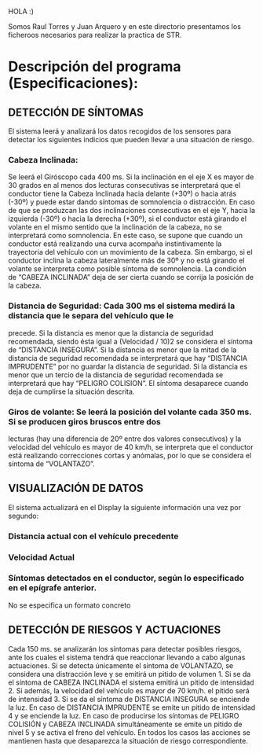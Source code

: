 HOLA :)

Somos Raul Torres y Juan Arquero y en este directorio presentamos los ficheroos necesarios para realizar la practica de STR.

# Descripción del programa (Especificaciones): 

## DETECCIÓN DE SÍNTOMAS
El sistema leerá y analizará los datos recogidos de los sensores para detectar los siguientes indicios que pueden
llevar a una situación de riesgo.
### Cabeza Inclinada: 
Se leerá el Giróscopo cada 400 ms. Si la inclinación en el eje X es mayor de 30 grados en
al menos dos lecturas consecutivas se interpretará que el conductor tiene la Cabeza Inclinada hacia delante
(+30º) o hacia atrás (-30º) y puede estar dando síntomas de somnolencia o distracción. En caso de que se
produzcan las dos inclinaciones consecutivas en el eje Y, hacia la izquierda (-30º) o hacia la derecha (+30º),
si el conductor está girando el volante en el mismo sentido que la inclinación de la cabeza, no se
interpretará como somnolencia. En este caso, se supone que cuando un conductor está realizando una
curva acompaña instintivamente la trayectoria del vehículo con un movimiento de la cabeza. Sin embargo,
si el conductor inclina la cabeza lateralmente más de 30º y no está girando el volante se interpreta como
posible síntoma de somnolencia. La condición de “CABEZA INCLINADA” deja de ser cierta cuando se corrija
la posición de la cabeza.
### Distancia de Seguridad: Cada 300 ms el sistema medirá la distancia que le separa del vehículo que le
precede. Si la distancia es menor que la distancia de seguridad recomendada, siendo ésta igual a (Velocidad
/ 10)2 se considera el síntoma de “DISTANCIA INSEGURA”. Si la distancia es menor que la mitad de la
distancia de seguridad recomendada se interpretará que hay “DISTANCIA IMPRUDENTE” por no guardar la
distancia de seguridad. Si la distancia es menor que un tercio de la distancia de seguridad recomendada se
interpretará que hay “PELIGRO COLISION”. El síntoma desaparece cuando deja de cumplirse la situación
descrita.
### Giros de volante: Se leerá la posición del volante cada 350 ms. Si se producen giros bruscos entre dos
lecturas (hay una diferencia de 20º entre dos valores consecutivos) y la velocidad del vehículo es mayor de
40 km/h, se interpreta que el conductor está realizando correcciones cortas y anómalas, por lo que se
considera el síntoma de “VOLANTAZO”.
## VISUALIZACIÓN DE DATOS
El sistema actualizará en el Display la siguiente información una vez por segundo:
### Distancia actual con el vehículo precedente
### Velocidad Actual
### Síntomas detectados en el conductor, según lo especificado en el epígrafe anterior.
No se especifica un formato concreto
## DETECCIÓN DE RIESGOS Y ACTUACIONES
Cada 150 ms. se analizarán los síntomas para detectar posibles riesgos, ante los cuales el sistema tendrá que
reaccionar llevando a cabo algunas actuaciones.
Si se detecta únicamente el síntoma de VOLANTAZO, se considera una distracción leve y se emitirá un pitido
de volumen 1.
Si se da el síntoma de CABEZA INCLINADA el sistema emitirá un pitido de intensidad 2. Si además, la velocidad
del vehículo es mayor de 70 km/h. el pitido será de intensidad 3.
Si se da el síntoma de DISTANCIA INSEGURA se enciende la luz. En caso de DISTANCIA IMPRUDENTE se emite
un pitido de intensidad 4 y se enciende la luz.
En caso de producirse los síntomas de PELIGRO COLISIÓN y CABEZA INCLINADA simultáneamente se emite un
pitido de nivel 5 y se activa el freno del vehículo.
En todos los casos las acciones se mantienen hasta que desaparezca la situación de riesgo correspondiente. 

